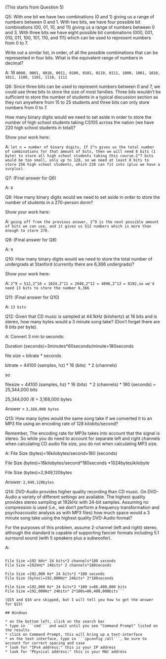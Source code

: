 (This starts from Question 5)

Q5:
With one bit we have two combinations (0 and 1) giving us a range of numbers between 0 and 1.  With two bits, we have four possible bit combinations (00, 01, 10, and 11) giving us a range of numbers between 0 and 3.  With three bits we have eight possible bit combinations (000, 001, 010, 011, 100, 101, 110, and 111) which can be used to represent numbers from 0 to 7.

Write out a similar list, in order, of all the possible combinations that can be represented in four bits.  What is the equivalent range of numbers in decimal?

A: 16 ```0000, 0001, 0010, 0011, 0100, 0101, 0110, 0111, 1000, 1001, 1010, 1011, 1100, 1101, 1110, 1111```

Q6:
Since three bits can be used to represent numbers between 0 and 7, we could use three bits to store the size of most families.  Three bits wouldn’t be sufficient to store the number of students in a typical discussion section as they run anywhere from 15 to 25 students and three bits can only store numbers from 0 to 7.

How many binary digits would we need to set aside in order to store the number of high school students taking CS105 across the nation (we have 220 high school students in total)? 

Show your work here: 

A: ```let n = number of binary digits. If 2^n gives us the total number of combinations for that amount of bits, then we will need 8 bits (1 byte) to store all high school students taking this course.2^7 bits would be too small, only up to 128, so we need at least 8 bits to store 256 high school students, which 220 can fit into (plus we have a surplus).```

Q7: (Final answer for Q6)

A: ```8```

Q8: 
How many binary digits would we need to set aside in order to store the number of students in a 270-person dorm? 

Show your work here: 

A: ```going off from the previous answer, 2^9 is the next possible amount of bits we can use, and it gives us 512 numbers which is more than enough to store 270.```

Q9: (Final answer for Q8)

A: ```9```

Q10:
How many binary digits would we need to store the total number of undergrads at Stanford (currently there are 6,366 undergrads)?

Show your work here: 

A: ```2^9 = 512,2^10 = 1024,2^11 = 2048,2^12 = 4096,2^13 = 8192,so we'd need 13 bits to store the number 6,366```

Q11: (Final answer for Q10)

A: ```13 bits```

Q12:
Given that CD music is sampled at 44.1kHz (kilohertz) at 16 bits and is stereo, how many bytes would a 3 minute song take?  (Don’t forget there are 8 bits per byte).

A: Convert 3 min to seconds:

Duration (seconds)=3minutes*60seconds/minute=180seconds

file size = bitrate * seconds

bitrate = 44100 (samples, hz) * 16 (bits)  * 2 (channels)

so

filesize = 44100 (samples, hz) * 16 (bits)  * 2 (channels) * 180 (seconds) = 25,344,000 bits

25,344,000 /8 = 3,168,000 bytes


Answer = ```3,168,000 bytes```

Q13:
How many bytes would the same song take if we converted it to an MP3 file using an encoding rate of 128 kilobits/second?

Remember, The encoding rate for MP3s takes into account that the signal is stereo.  So while you do need to account for separate left and right channels when calculating CD audio file size, you do not when calculating MP3 size.

A:
File Size (bytes)=16kilobytes/second×180 (seconds)

File Size (bytes)=16kilobytes/second*180seconds *1024bytes/kilobyte

File Size (bytes)=2,949,120bytes

Answer: ```2,949,120bytes```

Q14:
DVD-Audio provides higher quality recording than CD music. On DVD-Audio a variety of different settings are available.  The highest quality provides stereo sampling at 192kHz with 24-bit samples.  Assuming no compression is used (i.e., we don’t perform a frequency transformation and psychoacoustic analysis as with MP3 files) how much space would a 3 minute song take using the highest quality DVD-Audio format?

For the purposes of this problem, assume 2-channel (left and right) stereo, although the standard is capable of supporting fancier formats including 5.1 surround sound (with 5 speakers plus a subwoofer).

A:
```Duration (seconds)=3minutes*60seconds/minute=180seconds

File Size =192 kHz* 24 bits*2 channels*180 seconds
File Size =192kHz* 24bits* 2 channels*180seconds

File Size =192,000 Hz* 24 bits*2 *180 seconds
File Size (bytes)=192,000Hz* 24bits* 2*180seconds

File Size =192,000 Hz* 24 bits*2 *180 s=86,400,000 bits
File Size =192,000Hz* 24bits* 2*180s=86,400,000bits```

(Q15 and Q16 are skipped, but I will tell you how to get the answer for Q15)

## Windows

* on the bottom left, click on the search bar
* type in ```cmd``` and wait until you see "Command Prompt" listed on the results
* click on Command Prompt, this will bring up a text-interface
* on the text interface, type in ```ipconfig /all```, be sure to account for correct spacing and case
* look for "IPv4 address:" this is your IP address
* look for "Physical address:" this is your MAC address
